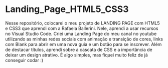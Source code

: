 # Landing_Page_HTML5_CSS3
Nesse repositório, colocarei o meu projeto de LANDING PAGE com HTML5 e CSS3 que aprendi com a Rafaela Ballerini. Nele, aprendi a usar recursos no Visual Studio Code. Criei uma Landing Page do meu canal no youtube utilizando as minhas redes sociais com animação e transição de cores, links com Blank para abrir em uma nova guia e um botão para se inscrever. Além de destacar títulos, aprendi sobre a cascata de CSS e a importância de deixar um design atrativo. É algo simples, mas fiquei muito feliz de já conseguir codar :)
